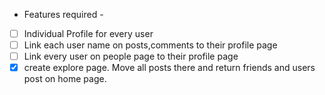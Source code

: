 - Features required -

- [ ] Individual Profile for every user
- [ ] Link each user name on posts,comments to their profile page
- [ ] Link every user on people page to their profile page
- [x] create explore page. Move all posts there and return friends and users post on home page.
